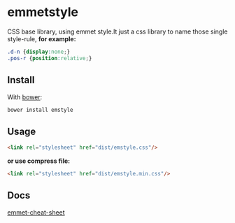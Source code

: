 emmetstyle
==========

CSS base library, using emmet style.It just a css library to name those single style-rule, __for example:__
```css
.d-n {display:none;}
.pos-r {position:relative;}
```
## Install
With [bower](https://github.com/bower/bower):
```bash
bower install emstyle
```

## Usage
```html
<link rel="stylesheet" href="dist/emstyle.css"/>
```
__or use compress file:__
```html
<link rel="stylesheet" href="dist/emstyle.min.css"/>
```

## Docs
[emmet-cheat-sheet](http://docs.emmet.io/cheat-sheet/)
